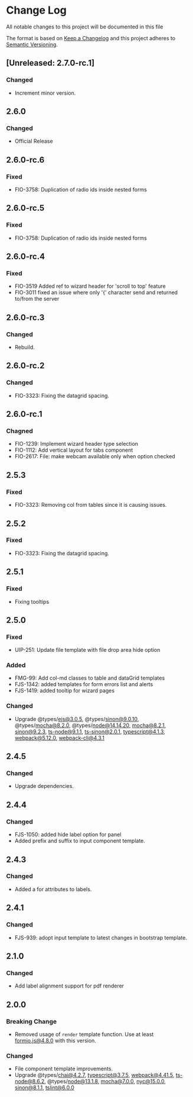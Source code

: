 # Change Log
All notable changes to this project will be documented in this file

The format is based on [Keep a Changelog](http://keepachangelog.com/)
and this project adheres to [Semantic Versioning](http://semver.org/).

## [Unreleased: 2.7.0-rc.1]
### Changed
 - Increment minor version.

## 2.6.0
### Changed
 - Official Release

## 2.6.0-rc.6
### Fixed
 - FIO-3758: Duplication of radio ids inside nested forms

## 2.6.0-rc.5
### Fixed
 - FIO-3758: Duplication of radio ids inside nested forms

## 2.6.0-rc.4
### Fixed
 - FIO-3519 Added ref to wizard header for 'scroll to top' feature
 - FIO-3011 fixed an issue where only '{' character send and returned to/from the server

## 2.6.0-rc.3
### Changed
 - Rebuild.

## 2.6.0-rc.2
### Changed
 - FIO-3323: Fixing the datagrid spacing.

## 2.6.0-rc.1
### Chagned
 - FIO-1239: Implement wizard header type selection
 - FIO-1112: Add vertical layout for tabs component
 - FIO-2617: File: make webcam available only when option checked


## 2.5.3
### Fixed
 - FIO-3323: Removing col from tables since it is causing issues.

## 2.5.2
### Fixed
 - FIO-3323: Fixing the datagrid spacing.

## 2.5.1
### Fixed
 - Fixing tooltips

## 2.5.0
### Fixed
 - UIP-251: Update file template with file drop area hide option

### Added
 - FMG-99: Add col-md classes to table and dataGrid templates
 - FJS-1342: added templates for form errors list and alerts
 - FJS-1419: added tooltip for wizard pages

### Changed
 - Upgrade @types/ejs@3.0.5, @types/sinon@9.0.10, @types/mocha@8.2.0, @types/node@14.14.20, mocha@8.2.1, sinon@9.2.3, ts-node@9.1.1, ts-sinon@2.0.1, typescript@4.1.3, webpack@5.12.0, webpack-cli@4.3.1

## 2.4.5
### Changed
 - Upgrade dependencies.

## 2.4.4
### Changed
 - FJS-1050: added hide label option for panel
 - Added prefix and suffix to input component template.

## 2.4.3
### Changed
 - Added a for attributes to labels.

## 2.4.1
### Changed
 - FJS-939: adopt input template to latest changes in bootstrap template.

## 2.1.0
### Changed
 - Add label alignment support for pdf renderer

## 2.0.0
### Breaking Change
 - Removed usage of `render` template function. Use at least formio.js@4.8.0 with this version.

### Changed
 - File component template improvements.
 - Upgrade @types/chai@4.2.7, typescript@3.7.5, webpack@4.41.5, ts-node@8.6.2, @types/node@13.1.8, mocha@7.0.0, nyc@15.0.0, sinon@8.1.1, tslint@6.0.0
